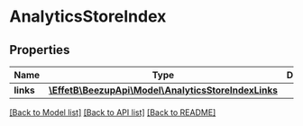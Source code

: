 # AnalyticsStoreIndex

## Properties
Name | Type | Description | Notes
------------ | ------------- | ------------- | -------------
**links** | [**\EffetB\BeezupApi\Model\AnalyticsStoreIndexLinks**](AnalyticsStoreIndexLinks.md) |  | 

[[Back to Model list]](../README.md#documentation-for-models) [[Back to API list]](../README.md#documentation-for-api-endpoints) [[Back to README]](../README.md)



